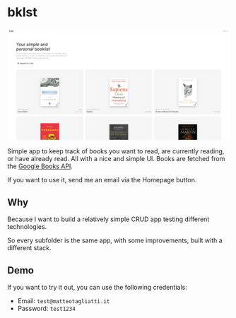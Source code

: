 # bklst

![Cover](./react-spa/public/cover.png)

Simple app to keep track of books you want to read, are currently reading, or have already read. All with a nice and simple UI. Books are fetched from the [Google Books API](https://developers.google.com/books).

If you want to use it, send me an email via the Homepage button.

## Why

Because I want to build a relatively simple CRUD app testing different technologies.

So every subfolder is the same app, with some improvements, built with a different stack.

## Demo

If you want to try it out, you can use the following credentials:

- Email: `test@matteotagliatti.it`
- Password: `test1234`
